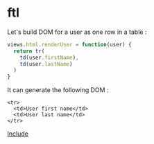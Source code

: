 # ftl

Let's build DOM for a user as one row in a table :

```javascript
views.html.renderUser = function(user) {
  return tr(
    td(user.firstName),
    td(user.lastName)
  )
}
```

It can generate the following DOM :

```
<tr>
  <td>User first name</td>
  <td>User last name</td>
</tr>
```

[Include](include.md)
